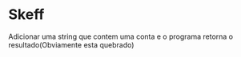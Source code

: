 # Skeff
Adicionar uma string que contem uma conta e o programa retorna o resultado(Obviamente esta quebrado)
